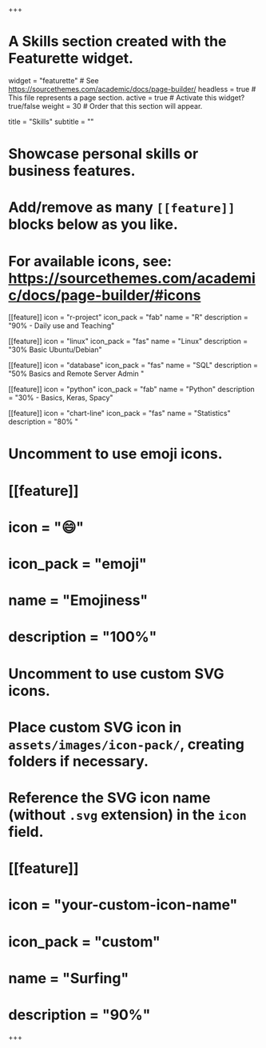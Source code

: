 +++
# A Skills section created with the Featurette widget.
widget = "featurette"  # See https://sourcethemes.com/academic/docs/page-builder/
headless = true  # This file represents a page section.
active = true  # Activate this widget? true/false
weight = 30  # Order that this section will appear.

title = "Skills"
subtitle = ""

# Showcase personal skills or business features.
# 
# Add/remove as many `[[feature]]` blocks below as you like.
# 
# For available icons, see: https://sourcethemes.com/academic/docs/page-builder/#icons

[[feature]]
  icon = "r-project"
  icon_pack = "fab"
  name = "R"
  description = "90% - Daily use and Teaching"

[[feature]]
  icon = "linux"
  icon_pack = "fas"
  name = "Linux"
  description = "30% Basic Ubuntu/Debian"  
  
[[feature]]
  icon = "database"
  icon_pack = "fas"
  name = "SQL"
  description = "50%  Basics and Remote Server Admin "  
  
[[feature]]
  icon = "python"
  icon_pack = "fab"
  name = "Python"
  description = "30% - Basics, Keras, Spacy"
  
[[feature]]
  icon = "chart-line"
  icon_pack = "fas"
  name = "Statistics"
  description = "80% "  
  

# Uncomment to use emoji icons.
# [[feature]]
#  icon = ":smile:"
#  icon_pack = "emoji"
#  name = "Emojiness"
#  description = "100%"  

# Uncomment to use custom SVG icons.
# Place custom SVG icon in `assets/images/icon-pack/`, creating folders if necessary.
# Reference the SVG icon name (without `.svg` extension) in the `icon` field.
# [[feature]]
#  icon = "your-custom-icon-name"
#  icon_pack = "custom"
#  name = "Surfing"
#  description = "90%"

+++
